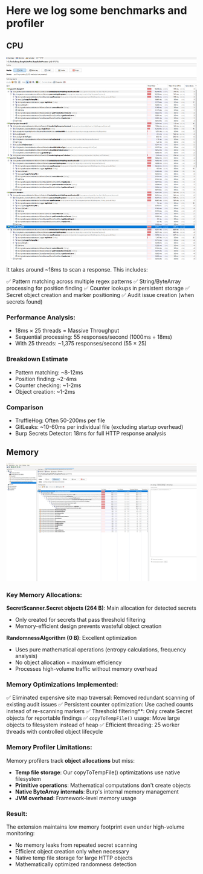 # Here we log some benchmarks and profiler


## CPU

![CPU Profiling](images/cpu-profiling-1.jpg)

It takes around ~18ms to scan a response. This includes:

✅ Pattern matching across multiple regex patterns
✅ String/ByteArray processing for position finding
✅ Counter lookups in persistent storage
✅ Secret object creation and marker positioning
✅ Audit issue creation (when secrets found)

### Performance Analysis:

- 18ms × 25 threads = Massive Throughput
- Sequential processing: 55 responses/second (1000ms ÷ 18ms)
- With 25 threads: ~1,375 responses/second (55 × 25)
  
### Breakdown Estimate

- Pattern matching: ~8-12ms
- Position finding: ~2-4ms
- Counter checking: ~1-2ms
- Object creation: ~1-2ms

### Comparison

- TruffleHog: Often 50-200ms per file
- GitLeaks: ~10-60ms per individual file (excluding startup overhead)
- Burp Secrets Detector: 18ms for full HTTP response analysis


## Memory

![Memory Profiling](images/memory-profiling.jpg)

### Key Memory Allocations:

**SecretScanner.Secret objects (264 B)**: Main allocation for detected secrets
- Only created for secrets that pass threshold filtering
- Memory-efficient design prevents wasteful object creation

**RandomnessAlgorithm (0 B)**: Excellent optimization
- Uses pure mathematical operations (entropy calculations, frequency analysis)
- No object allocation = maximum efficiency
- Processes high-volume traffic without memory overhead

### Memory Optimizations Implemented:

✅ Eliminated expensive site map traversal: Removed redundant scanning of existing audit issues
✅ Persistent counter optimization: Use cached counts instead of re-scanning markers
✅ Threshold filtering**: Only create Secret objects for reportable findings
✅ `copyToTempFile()` usage: Move large objects to filesystem instead of heap
✅ Efficient threading: 25 worker threads with controlled object lifecycle

### Memory Profiler Limitations:

Memory profilers track **object allocations** but miss:
- **Temp file storage**: Our copyToTempFile() optimizations use native filesystem
- **Primitive operations**: Mathematical computations don't create objects
- **Native ByteArray internals**: Burp's internal memory management
- **JVM overhead**: Framework-level memory usage

### Result:

The extension maintains low memory footprint even under high-volume monitoring:
- No memory leaks from repeated secret scanning
- Efficient object creation only when necessary
- Native temp file storage for large HTTP objects
- Mathematically optimized randomness detection

